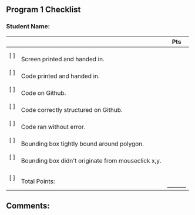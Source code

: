 ## Program 1 Checklist

### Student Name: 

|     |                             | Pts    |
|:---|:----------------------------|:----:|
| [ ] | <br>Screen printed and handed in.|     |
| [ ] | <br>Code printed and handed in.|     |
| [ ] | <br>Code on Github. |     |
| [ ] | <br>Code correctly structured on Github. |     |
| [ ] | <br>Code ran without error.|     |
| [ ] | <br>Bounding box tightly bound around polygon.|     |
| [ ] | <br>Bounding box didn't originate from mouseclick x,y.|     |
| [ ] | <br>Total Points: | <br><br>_______    |

## Comments:

